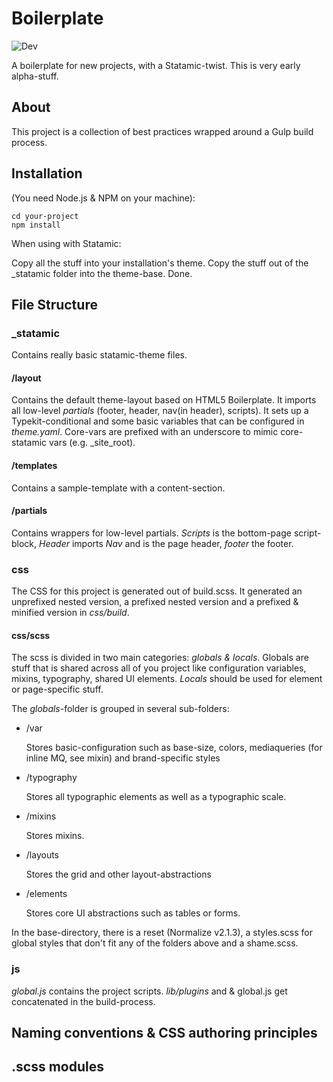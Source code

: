 Boilerplate
===========

![Dev](https://david-dm.org/felics/boilerplate.png)

A boilerplate for new projects, with a Statamic-twist. This is very early alpha-stuff.

## About

This project is a collection of best practices wrapped around a Gulp build process.

## Installation

(You need Node.js & NPM on your machine):

```
cd your-project
npm install
```

When using with Statamic: 

Copy all the stuff into your installation's theme. Copy the stuff out of the _statamic folder into the theme-base. Done.

## File Structure

### _statamic

Contains really basic statamic-theme files. 

#### /layout

Contains the default theme-layout based on HTML5 Boilerplate. It imports all low-level *partials* (footer, header, nav(in header), scripts). It sets up a Typekit-conditional and some basic variables that can be configured in *theme.yaml*. Core-vars are prefixed with an underscore to mimic core-statamic vars (e.g. _site_root).

#### /templates

Contains a sample-template with a content-section.

#### /partials

Contains wrappers for low-level partials. *Scripts* is the bottom-page script-block, *Header* imports *Nav* and is the page header, *footer* the footer.

### css

The CSS for this project is generated out of build.scss. It generated an unprefixed nested version, a prefixed nested version and a prefixed & minified version in *css/build*.

#### css/scss

The scss is divided in two main categories: *globals & locals*. Globals are stuff that is shared across all of you project like configuration variables, mixins, typography, shared UI elements. *Locals* should be used for element or page-specific stuff.

The *globals*-folder is grouped in several sub-folders: 

 - /var 
 
   Stores basic-configuration such as base-size, colors, mediaqueries (for inline MQ, see mixin) and brand-specific styles
 - /typography
 
   Stores all typographic elements as well as a typographic scale.
 - /mixins
 
   Stores mixins.
 - /layouts
 
   Stores the grid and other layout-abstractions
 - /elements
 
   Stores core UI abstractions such as tables or forms.
   
In the base-directory, there is a reset (Normalize v2.1.3), a styles.scss for global styles that don't fit any of the folders above and a shame.scss.

### js

*global.js* contains the project scripts. *lib/plugins* and & global.js get concatenated in the build-process.

## Naming conventions & CSS authoring principles

## .scss modules


